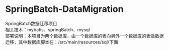 # SpringBatch-DataMigration
SpringBatch数据迁移项目  
相关技术：mybatis、springBatch、mysql  
部署说明：本项目为两个数据库，由一个数据库的表向另外一个数据库的表做数据迁移，其中数据库脚本在：/src/main/resources/sql/下面
